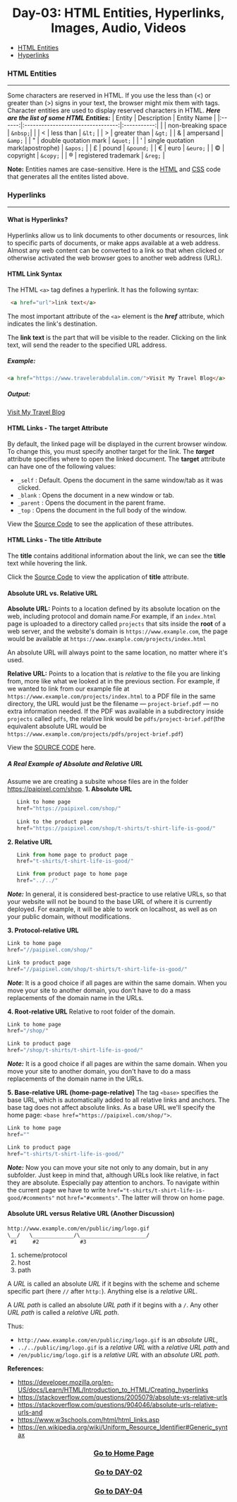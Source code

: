 <h1 align="center"> Day-03: HTML Entities, Hyperlinks, Images, Audio, Videos </h1>

  - [HTML Entities](#html-entities)
  - [Hyperlinks](#hyperlinks)
  
  

### HTML Entities
---
Some characters are reserved in HTML. If you use the less than (<) or greater than (>) signs in your text, the browser might mix them with tags.
Character entities are used to display reserved characters in HTML.
***Here are the list of some HTML Entities:***
| Entity |            Description            | Entity Name |
|:------:|:---------------------------------:|:-----------:|
|        |         non-breaking space        | `&nbsp;`|             | 
|    <   |             less than             |     `&lt;`    |
|    >   |            greater than           |     `&gt;`    |
|    &   |             ampersand             |    `&amp;`    |
|    "   |       double quotation mark       |    `&quot;`   |
|    '   | single quotation mark(apostrophe) |    `&apos;`   |
|    £   |               pound               |   `&pound;`   |
|    €   |                euro               |    `&euro;`   |
|    ©   |             copyright             |    `&copy;`   |
|    ®   |       registered trademark        |    `&reg;`    |

**Note:** Entities names are case-sensitive.
Here is the [HTML](table.html) and [CSS](table.css) code that generates all the entites listed above.


### Hyperlinks
---
#### What is Hyperlinks?
Hyperlinks allow us to link documents to other documents or resources, link to specific parts of documents, or make apps available at a web address. Almost any web content can be converted to a link so that when clicked or otherwise activated the web browser goes to another web address (URL).

#### HTML Link Syntax
The HTML `<a>` tag defines a hyperlink. It has the following syntax:
```html
 <a href="url">link text</a>
 ```
The most important attribute of the `<a>` element is the ***href*** attribute, which indicates the link's destination.

The **link text** is the part that will be visible to the reader. Clicking on the link text, will send the reader to the specified URL address.

##### Example:
```html
<a href="https://www.travelerabdulalim.com/">Visit My Travel Blog</a>
```
##### Output:
[Visit My Travel Blog](https://www.travelerabdulalim.com/)

#### HTML Links - The target Attribute
By default, the linked page will be displayed in the current browser window. To change this, you must specify another target for the link.
The ***target*** attribute specifies where to open the linked document.
The **target** attribute can have one of the following values:

- `_self` : Default. Opens the document in the same window/tab as it was clicked.
- `_blank` : Opens the document in a new window or tab.
- `_parent` : Opens the document in the parent frame.
- `_top` : Opens the document in the full body of the window.

View the [Source Code](hyperlinks.html) to see the application of these attributes.

#### HTML Links - The title Attribute
The **title** contains additional information about the link, we can see the **title** text while hovering the link.

Click the [Source Code](hyperlinks.html) to view the application of **title** attribute.


#### Absolute URL vs. Relative URL

**Absolute URL:**
Points to a location defined by its absolute location on the web, including protocol and domain name.For example, if an `index.html` page is uploaded to a directory called `projects` that sits inside the **root** of a web server, and the website's domain is `https://www.example.com`, the page would be available at `https://www.example.com/projects/index.html`

An absolute URL will always point to the same location, no matter where it's used.

**Relative URL:**
Points to a location that is *relative* to the file you are linking from, more like what we looked at in the previous section. For example, if we wanted to link from our example file at `https://www.example.com/projects/index.html` to a PDF file in the same directory, the URL would just be the filename — `project-brief.pdf` — no extra information needed. If the PDF was available in a subdirectory inside `projects` called `pdfs`, the relative link would be `pdfs/project-brief.pdf`(the equivalent absolute URL would be `https://www.example.com/projects/pdfs/project-brief.pdf`)

View the [SOURCE CODE](/day-03-html-entities-links-images-audio-videos/hyperlinks.html) here.
##### A Real Example of Absolute and Relative URL

Assume we are creating a subsite whose files are in the folder https://paipixel.com/shop.
  **1. Absolute URL**
   ```javascript
      Link to home page
      href="https://paipixel.com/shop/"
    
      Link to the product page
      href="https://paipixel.com/shop/t-shirts/t-shirt-life-is-good/" 
   ```
  **2. Relative URL**
   ```javascript
      Link from home page to product page
      href="t-shirts/t-shirt-life-is-good/"

      Link from product page to home page
      href="../../"
   ```
   ***Note:*** In general, it is considered best-practice to use relative URLs, so that your website will not be bound to the base URL of where it is currently deployed. For example, it will be able to work on localhost, as well as on your public domain, without modifications.

  **3. Protocol-relative URL**
  ```javascript
  Link to home page
href="//paipixel.com/shop/"

Link to product page
href="//paipixel.com/shop/t-shirts/t-shirt-life-is-good/"
  ```
***Note***: It is a good choice if all pages are within the same domain. When you move your site to another domain, you don't have to do a mass replacements of the domain name in the URLs.

**4. Root-relative URL**
Relative to root folder of the domain.
```javascript
Link to home page
href="/shop/"

Link to product page
href="/shop/t-shirts/t-shirt-life-is-good/"
```
***Note:*** It is a good choice if all pages are within the same domain. When you move your site to another domain, you don't have to do a mass replacements of the domain name in the URLs.

**5.  Base-relative URL (home-page-relative)**
The tag `<base>` specifies the base URL, which is automatically added to all relative links and anchors. The base tag does not affect absolute links. As a base URL we'll specify the home page: `<base href="https://paipixel.com/shop/">`.

```javascript
Link to home page
href=""

Link to product page
href="t-shirts/t-shirt-life-is-good/"
```
***Note:*** Now you can move your site not only to any domain, but in any subfolder. Just keep in mind that, although URLs look like relative, in fact they are absolute. Especially pay attention to anchors. To navigate within the current page we have to write `href="t-shirts/t-shirt-life-is-good/#comments"` not `href="#comments"`. The latter will throw on home page.

#### Absolute URL versus Relative URL (Another Discussion)

```html
http://www.example.com/en/public/img/logo.gif
\__/   \_____________/\_____________________/
 #1     #2             #3
```
1. scheme/protocol
2. host
3. path

A *URL* is called an absolute *URL* if it begins with the scheme and scheme specific part (here `//` after `http:`). Anything else is a *relative URL*.

A *URL path* is called an absolute *URL path* if it begins with a `/`. Any other *URL path* is called a *relative URL path*.

Thus:

- `http://www.example.com/en/public/img/logo.gif` is an  *absolute URL*,
- `../../public/img/logo.gif` is a *relative URL* with a *relative URL path* and
- `/en/public/img/logo.gif` is a *relative URL* with an *absolute URL path*.


**References:**

- https://developer.mozilla.org/en-US/docs/Learn/HTML/Introduction_to_HTML/Creating_hyperlinks
- https://stackoverflow.com/questions/2005079/absolute-vs-relative-urls
- https://stackoverflow.com/questions/904046/absolute-urls-relative-urls-and
- https://www.w3schools.com/html/html_links.asp
- https://en.wikipedia.org/wiki/Uniform_Resource_Identifier#Generic_syntax
[<h3 align="center">Go to Home Page</h3>](../README.md) 

[<h3 align="center">Go to DAY-02</h3>](../day-02-html-tags/DAY02.md)

[<h3 align="center">Go to DAY-04</h3>](../day-04-list-tables-containers/DAY04.md)